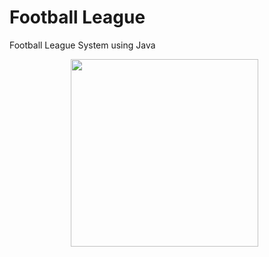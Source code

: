 
# Football League

Football League System using Java

<div align=center> 
  <img width=300px   src="https://brandslogos.com/wp-content/uploads/images/large/java-logo-1.png"> &nbsp;
</div>
